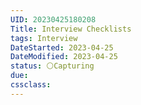 ```yaml
---
UID: 20230425180208
Title: Interview Checklists
tags: Interview
DateStarted: 2023-04-25
DateModified: 2023-04-25
status: ⚪Capturing
due:
cssclass:
---
```

